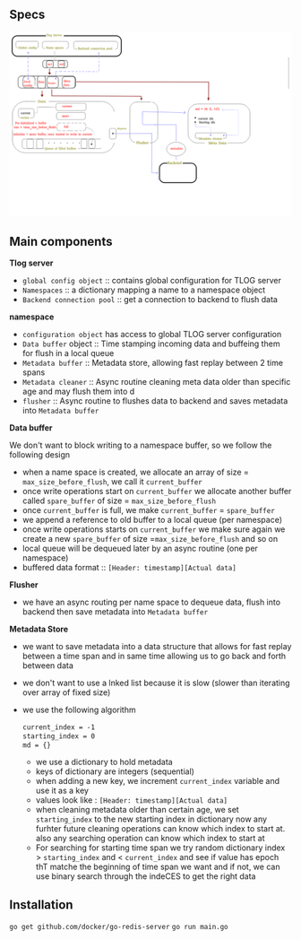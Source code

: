 ## Specs

![specs.png](docs/assets/specs.png)

## Main components

**Tlog server**

- `global config object` :: contains global configuration for TLOG server
- `Namespaces` :: a dictionary mapping a name to a namespace object
- `Backend connection pool` :: get a connection to backend to flush data

**namespace**
- `configuration object` has access to global TLOG server configuration
- `Data buffer` object :: Time stamping incoming data and buffeing them for flush in a local queue
- `Metadata buffer` :: Metadata store, allowing fast replay between 2 time spans
- `Metadata cleaner` :: Async routine cleaning meta data older than specific age and may flush them into d
- `flusher` :: Async routine to flushes data to backend and saves metadata into `Metadata buffer`


**Data buffer**

We don't want to block writing to a namespace buffer, so we follow the following design

- when a name space is created, we  allocate an array of size = `max_size_before_flush`, we call it `current_buffer`
- once write operations start on `current_buffer` we allocate another buffer called `spare_buffer` of size =  `max_size_before_flush`
- once `current_buffer` is full, we make `current_buffer` = `spare_buffer`
- we append a reference to old buffer to a local queue (per namespace)
- once write operations starts on `current_buffer` we make sure again we create a new `spare_buffer` of size =`max_size_before_flush` and so on
- local queue will be dequeued later by an async routine (one per namespace)
- buffered data format :: `[Header: timestamp][Actual data]`

**Flusher**
- we have an async routing per name space to dequeue data, flush into backend then save metadata into `Metadata buffer`

**Metadata Store**

- we want to save metadata into a data structure that allows for fast replay between a time span
and in same time allowing us to go back and forth between data
- we don't want to use a lnked list because it is slow (slower than iterating over array of fixed size)
- we use the following algorithm
    ```
    current_index = -1
    starting_index = 0
    md = {}
    ```

    - we use a dictionary to hold metadata
    - keys of dictionary are integers (sequential)
    - when adding a new key, we increment `current_index` variable and use it as a key
    - values look like : `[Header: timestamp][Actual data]`
    - when cleaning metadata older than certain age, we set `starting_index` to the new starting index in dictionary
now any furhter future cleaning operations can know which index to start at. also any searching operation can know which index
to start at
    - For searching for starting time span we try random dictionary index > `starting_index` and < `current_index` and see if value has epoch thT matche the beginning of time span we want
and if not, we can use binary search through the indeCES to get the right data


## Installation
`go get github.com/docker/go-redis-server`
`go run main.go`

